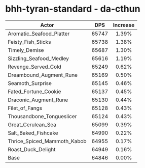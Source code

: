 # bhh-tyran-standard - da-cthun
| Actor | DPS | Increase |
|---|:---:|:---:|
|Aromatic_Seafood_Platter|65747|1.39%|
|Feisty_Fish_Sticks|65738|1.38%|
|Timely_Demise|65687|1.30%|
|Sizzling_Seafood_Medley|65616|1.19%|
|Revenge_Served_Cold|65249|0.62%|
|Dreambound_Augment_Rune|65169|0.50%|
|Seamoth_Surprise|65145|0.46%|
|Fated_Fortune_Cookie|65137|0.45%|
|Draconic_Augment_Rune|65130|0.44%|
|Filet_of_Fangs|65128|0.43%|
|Thousandbone_Tongueslicer|65124|0.43%|
|Great_Cerulean_Sea|65099|0.39%|
|Salt_Baked_Fishcake|64990|0.22%|
|Thrice_Spiced_Mammoth_Kabob|64955|0.17%|
|Roast_Duck_Delight|64949|0.16%|
|Base|64846|0.00%|
